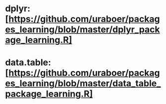 # dplyr:[https://github.com/uraboer/packages_learning/blob/master/dplyr_package_learning.R]
# data.table:[https://github.com/uraboer/packages_learning/blob/master/data_table_package_learning.R]
